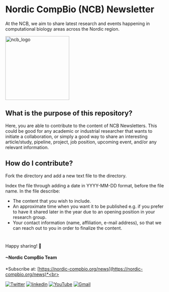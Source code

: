 # Nordic CompBio (NCB) Newsletter

At the NCB, we aim to share latest research and events happening in computational biology areas across the Nordic region.

<img width="200" alt="ncb_logo" src="https://user-images.githubusercontent.com/6730853/139441283-ae67512d-d219-4f4f-ba12-8b0c408c71e5.png">

## What is the purpose of this repository? 
Here, you are able to contribute to the content of NCB Newsletters. 
This could be good for any academic or industrial researcher that wants to initiate a collaboration, 
or simply a good way to share an interesting article/study, pipeline, project, job position, upcoming event, and/or any relevant information.

## How do I contribute?
Fork the directory and add a new text file to the directory. 

Index the file through adding a date in YYYY-MM-DD format, before the file name. 
In the file describe: 
* The content that you wish to include.
* An approximate time when you want it to be published e.g. if you prefer to have it shared later in the year due to an opening position in your research group.
* Your contact information (name, affiliation, e-mail address), so that we can reach out to you in order to finalize the content.

#

Happy sharing! 🦖

#### ~Nordic CompBio Team
*Subscribe at: [https://nordic-compbio.org/news](https://nordic-compbio.org/news)*<br>
<p align="left">
  <a href="https://twitter.com/NordicCompBio"><img src="https://img.icons8.com/color/50/000000/twitter-squared.png" alt="Twitter"/></a>
  <a href="https://www.linkedin.com/company/nordic-compbio/"><img src="https://img.icons8.com/color/50/000000/linkedin.png" alt="linkedin"/></a>
  <a href="https://www.youtube.com/channel/UCy94PIIziV318QL1bF7Z8TA"><img src="https://img.icons8.com/color/50/000000/youtube.png" alt="YouTube"/></a>
  <a href="mailto:nordic.compbio@gmail.com"><img src="https://img.icons8.com/color/50/000000/gmail.png" alt="Gmail"/></a>
</p>
